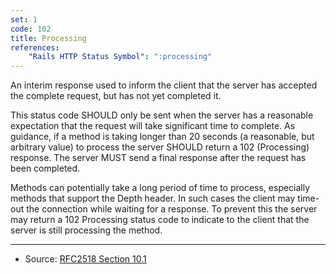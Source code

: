 ```yaml
---
set: 1
code: 102
title: Processing
references:
    "Rails HTTP Status Symbol": ":processing"
---
```


An interim response used to inform the client that the server has accepted the
complete request, but has not yet completed it.

This status code SHOULD only be sent when the server has a reasonable
expectation that the request will take significant time to complete. As
guidance, if a method is taking longer than 20 seconds (a reasonable, but
arbitrary value) to process the server SHOULD return a 102 (Processing)
response. The server MUST send a final response after the request has been
completed.

Methods can potentially take a long period of time to process, especially
methods that support the Depth header. In such cases the client may time-out the
connection while waiting for a response. To prevent this the server may return a
102 Processing status code to indicate to the client that the server is still
processing the method.

---

* Source: [RFC2518 Section 10.1][1]

[1]: <http://tools.ietf.org/html/rfc2518#section-10.1>